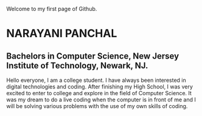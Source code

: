 Welcome to my first page of Github. 
<h1>NARAYANI PANCHAL</h1>
<h2>Bachelors in Computer Science, New Jersey Institute of Technology, Newark, NJ.</h2>
<p>Hello everyone, I am a college student. I have always been interested in digital technologies and coding. After finishing my High School, I was very excited to enter to college and explore in the field of Computer Science. It was my dream to do a live coding when the computer is in front of me and I will be solving various problems with the use of my own skills of coding.</p>

